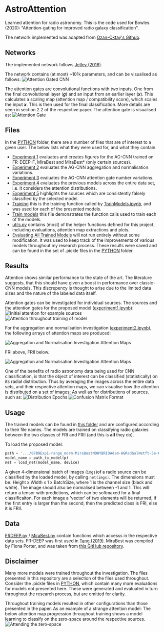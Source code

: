 # AstroAttention
Learned attention for radio astronomy. 
This is the code used for Bowles (2020): "Attention-gating for improved radio galaxy classification".

The network implemented was adapted from [Ozan-Oktay's Github](https://github.com/ozan-oktay/Attention-Gated-Networks).

## Networks
The implemented network follows [Jetley (2018)](https://arxiv.org/abs/1804.02391).

The network contains (at most) ~101k parameters, and can be visualised as follows:
![Attention Gated CNN](images/AG-CNN_network.png)

The attention gates are convolutional functions with two inputs. One from the final convolutional layer (__*g*__) and an input from an earlier layer (__*x*__). This calculates a scaling map (attention map / compatibility score), which scales the input __*x*__. This is then used for the final classification. More details are seen in section 2.2 of the respective paper. The attention gate is visualised as:
![Attention Gate](images/AttentionGate.png)

## Files
In the [PYTHON](PYTHON/) folder, there are a number of files that are of interest to a given user. The below lists what they were used for, and what they contain.
- [Experiment 1](PYTHON/Experiment1.ipynb) evaluates and creates figures for the AG-CNN trained on FR-DEEP-F, MiraBest and MiraBest* (only certain sources).
- [Experiment 2](PYTHON/Experiment2.ipynb) evaluates the AG-CNN aggregation and normalisation variations.
- [Experiment 3](PYTHON/Experiment3.ipynb) evaluates the AG-CNN attention gate number variations.
- [Experiment 4](PYTHON/Experiment4.ipynb) evaluates the previous models across the entire data set, i.e. it considers the attention distributions.
- [Experiment 5](PYTHON/Experiment5.ipynb) highlights the sources which are consistently falsely classified by the selected model.
- [Training](PYTHON/training2.py) this is the training function called by [TrainModels.ipynb](PYTHON/TrainModels.ipynb), and was used for each of the presented models.
- [Train models](PYTHON/TrainModels.ipynb) this file demonstrates the function calls used to train each of the models.
- [utils.py](PYTHON/utils.py) contains (most) of the helper functions defined for this project, including evaluations, attention map extractions and plots.
- [Evaluating All Trained Models](PYTHON/EvaluatingAllTrainedModels.ipynb) will not run entirely without some modification. It was used to keep track of the improvements of various models throughout my research process. These results were saved and can be found in the set of .pickle files in the [PYTHON](PYTHON/) folder.

## Results

Attention shows similar performance to the state of the art. The literature suggests, that this should have given a boost in performance over classic-CNN models. This discrepency is thought to arise due to the limited data sizes and the nature of the labeled data itself.

Attention gates can be investigated for individual sources. The sources and the attention gates for the proposed model ([experiment1.ipynb](PYTHON/experiment1.ipynb)):
![Initial attention for example sources](images/Exp1_example_attention.png)
![Attention throughout training of model](images/Exp1_Epochs.png)

For the aggregation and normalisation investigation ([experiment2.ipynb](PYTHON/experiment2.ipynb)), the following arrays of attention maps are produced:

![Aggregation and Normalisation Investigation Attention Maps](images/Exp2_FRI.png)

FRI above, FRII below.

![Aggregation and Normalisation Investigation Attention Maps](images/Exp2_FRII.png)

One of the benefits of radio astronomy data being used for CNN classification, is that the object of interest can be classified (statistically) on its radial distribution. Thus by averaging the images across the entire data sets, and their respective attention maps, we can visualise how the attention is distributed on a set of images:
As well as for distributions of sources, such as:
![Distribution Epochs](images/Exp4_epoch.png)
![Confusion Matrix Format](images/Exp4_confusion_matrix.png)

## Usage
The trained models can be found in [this folder](PYTHON/) and are configured according to their file names. The models are trained on classifying radio galaxies between the two classes of FRI and FRII (and this is **all** they do).

To load the proposed model:
```python
path = '.../0709Exp1-range_norm-MiraBestNOHYBRIDAdam-AGRadGalNetft-5e-05'
model_name = path_to_model(p)
net = load_net(model_name, device)
```
A given 4-dimensional batch of images (`imgs`)of a radio source can be classified by the loaded model, by calling `net(imgs)`.
The dimensions must be: Height x Width x 1 x BatchSize, where 1 is the channel size (black and white). The image should also be normalised between -1 and 1.
This will return a tensor with predictions, which can be softmaxed for a final classificaiton. For each image a 'vector' of two elements will be returned, if the first entry is larger than the second, then the predicted class is FRI, else it is FRII.

## Data
[FRDEEP.py](PYTHON/FRDEEP.py) / [MiraBest.py](PYTHON/MiraBest.py) contain functions which accesss in the respective data sets.
FR-DEEP was first used in [Tang (2019)](https://www.semanticscholar.org/paper/Transfer-learning-for-radio-galaxy-classification-Tang-Scaife/f273f4d4e4ba956c83ff71fd7748dff22552d87b).
MiraBest was compiled by Fiona Porter, and was taken from [this GitHub repository](https://github.com/fmporter/MiraBest-full).

## Disclaimer
Many more models were trained throughout the investigation. The files presented in this repository are a selection of the files used throughout. Consider the .pickle files in [PYTHON](PYTHON/), which contain many more evaluations for models not presented here. These were generated and evaluated in turn throughout the research process, but are omitted for clarity.

Throughout training models resulted in other configurations than those presented in the paper. As an example of a strange attention model: The below attention map progression throughout training shows a model learning to classify on the zero-space around the respective sources.
![Attending the zero-space](images/playgroundv2_ft-0310-MiraBestSGD-0.01_360Epochs.pt_attention_maps.png)
